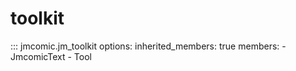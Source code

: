 # toolkit

::: jmcomic.jm_toolkit
    options:
      inherited_members: true
      members:
      - JmcomicText
      - Tool